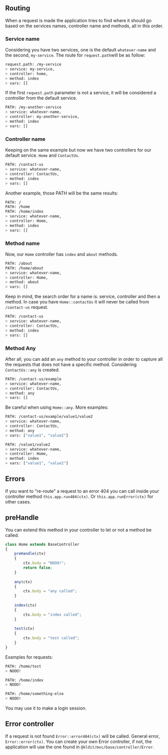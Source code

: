 ## Routing
When a request is made the application tries to find where it should go based on the services names, controller name and methods, all in this order.

### Service name
Considering you have two services, one is the default `whatever-name` and the second, `my-service`. The route for `request.path`will be as follow:
```bash
request.path: /my-service
> service: my-service,
> controller: home,
> method: index
> vars: []
```

If the first `request.path` parameter is not a service, it will be considered a controller from the default service.
```bash
PATH: /my-another-service
> service: whatever-name,
> controller: my-another-service,
> method: index
> vars: []
```

### Controller name
Keeping on the same example but now we have two controllers for our default service. `Home` and `ContactUs`.
```bash
PATH: /contact-us
> service: whatever-name,
> controller: ContactUs,
> method: index
> vars: []
```
Another example, those PATH will be the same results:
```bash
PATH: /
PATH: /home
PATH: /home/index
> service: whatever-name,
> controller: Home,
> method: index
> vars: []
```

### Method name
Now, our `Home` controller has `index` and `about` methods.
```bash
PATH: /about
PATH: /home/about
> service: whatever-name,
> controller: Home,
> method: about
> vars: []
```
Keep in mind, the search order for a name is: service, controller and then a method. In case you have `Home::contactUs` it will never be called from `/contact-us` request.
```bash
PATH: /contact-us
> service: whatever-name,
> controller: ContactUs,
> method: index
> vars: []
```

### Method Any
After all, you can add an `any` method to your controller in order to capture all the requests that does not have a specific method. Considering `ContactUs::any` is created.
```bash
PATH: /contact-us/example
> service: whatever-name,
> controller: ContactUs,
> method: any
> vars: []
```
Be careful when using `Home::any`. More examples:
```bash
PATH: /contact-us/example/value1/value2
> service: whatever-name,
> controller: ContactUs,
> method: any
> vars: ["value1", "value2"]

PATH: /value1/value2
> service: whatever-name,
> controller: Home,
> method: index
> vars: ["value1", "value2"]
```

## Errors
If you want to "re-route" a request to an error 404 you can call inside your controller method `this.app.run404(ctx)`. Or `this.app.runError(ctx)` for other cases.

## preHandle
You can extend this method in your controller to let or not a method be called.
```javascript
class Home extends BaseController
{
	preHandle(ctx)
	{
		ctx.body = "NOOO!";
		return false;
	}
	
	any(ctx)
	{
		ctx.body = "any called";
	}
	
	index(ctx)
	{
		ctx.body = "index called";
	}
	
	test(ctx)
	{
		ctx.body = "test called";
	}
}
```
Examples for requests:
```bash
PATH: /home/test
> NOOO!

PATH: /home/index
> NOOO!

PATH: /home/something-else
> NOOO!
```

You may use it to make a login session.

## Error controller
If a request is not found `Error::error404(ctx)` will be called. General error, `Error::error(ctx)`. You can create your own Error controller, if not, the application will use the one found in `@kldit/mvc/base/controller/Error`.
